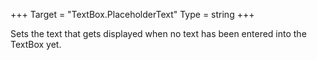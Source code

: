 +++
Target = "TextBox.PlaceholderText"
Type = string
+++

Sets the text that gets displayed when no text has been entered into the TextBox yet.